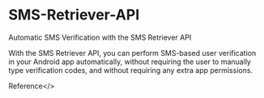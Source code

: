 # SMS-Retriever-API
Automatic SMS Verification with the SMS Retriever API

With the SMS Retriever API, you can perform SMS-based user verification in your Android app automatically, without requiring the user to manually type verification codes, and without requiring any extra app permissions.

<a src="https://developers.google.com/identity/sms-retriever/overview" > Reference</>
